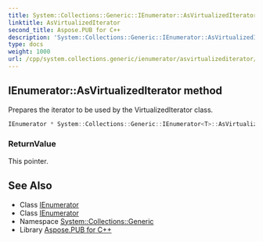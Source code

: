 ```yaml
---
title: System::Collections::Generic::IEnumerator::AsVirtualizedIterator method
linktitle: AsVirtualizedIterator
second_title: Aspose.PUB for C++
description: 'System::Collections::Generic::IEnumerator::AsVirtualizedIterator method. Prepares the iterator to be used by the VirtualizedIterator class in C++.'
type: docs
weight: 1000
url: /cpp/system.collections.generic/ienumerator/asvirtualizediterator/
---
```

## IEnumerator::AsVirtualizedIterator method


Prepares the iterator to be used by the VirtualizedIterator class.

```cpp
IEnumerator * System::Collections::Generic::IEnumerator<T>::AsVirtualizedIterator()
```


### ReturnValue

This pointer.

## See Also

* Class [IEnumerator](../)
* Class [IEnumerator](../)
* Namespace [System::Collections::Generic](../../)
* Library [Aspose.PUB for C++](../../../)
